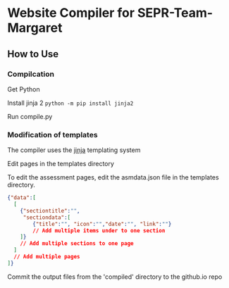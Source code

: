 # Website Compiler for SEPR-Team-Margaret

## How to Use

### Compilcation
Get Python

Install jinja 2 `python -m pip install jinja2`

Run compile.py

### Modification of templates
The compiler uses the [jinja](http://jinja.pocoo.org/docs/2.9/) templating system

Edit pages in the templates directory

To edit the assessment pages, edit the asmdata.json file in the templates directory.

```json
{"data":[
  [
    {"sectiontitle":"",
     "sectiondata":[
        {"title":"", "icon":"","date":"", "link":""}
        // Add multiple items under to one section
    ]}
    // Add multiple sections to one page
  ]
  // Add multiple pages
]}
```

Commit the output files from the 'compiled' directory to the github.io repo
